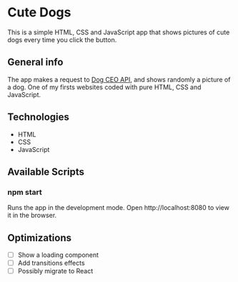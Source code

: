 # Cute Dogs

This is a simple HTML, CSS and JavaScript app that shows pictures of cute dogs every time you click the button.

## General info

The app makes a request to [Dog CEO API](https://dog.ceo/dog-api/), and shows randomly a picture of a dog. One of my firsts websites coded with pure HTML, CSS and JavaScript.

## Technologies

- HTML
- CSS
- JavaScript

## Available Scripts

### npm start

Runs the app in the development mode.
Open http://localhost:8080 to view it in the browser.

## Optimizations

- [ ] Show a loading component
- [ ] Add transitions effects
- [ ] Possibly migrate to React

